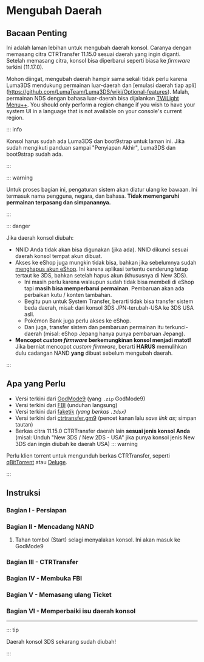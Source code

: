 # Mengubah Daerah

## Bacaan Penting

Ini adalah laman lebihan untuk mengubah daerah konsol. Caranya dengan memasang citra CTRTransfer 11.15.0 sesuai daerah yang ingin diganti. Setelah memasang citra, konsol bisa diperbarui seperti biasa ke _firmware_ terkini (11.17.0).

Mohon diingat, mengubah daerah hampir sama sekali tidak perlu karena Luma3DS mendukung permainan luar-daerah dan [emulasi daerah tiap apli] (https://github.com/LumaTeam/Luma3DS/wiki/Optional-features). Malah, permainan NDS dengan bahasa luar-daerah bisa dijalankan [TWiLight Menu++](https://github.com/DS-Homebrew/TWiLightMenu/releases). You should only perform a region change if you wish to have your system UI in a language that is not available on your console's current region.

::: info

Konsol harus sudah ada Luma3DS dan boot9strap untuk laman ini. Jika sudah mengikuti panduan sampai "Penyiapan Akhir", Luma3DS dan boot9strap sudah ada.

:::

::: warning

Untuk proses bagian ini, pengaturan sistem akan diatur ulang ke bawaan. Ini termasuk nama pengguna, negara, dan bahasa. **Tidak memengaruhi permainan terpasang dan simpanannya.**

:::

::: danger

Jika daerah konsol diubah:

- NNID Anda tidak akan bisa digunakan (jika ada). NNID dikunci sesuai daerah konsol tempat akun dibuat.
- Akses ke eShop juga mungkin tidak bisa, bahkan jika sebelumnya sudah [menghapus akun eShop](https://en-americas-support.nintendo.com/app/answers/detail/a_id/74/~/how-to-delete-a-nintendo-eshop-account). Ini karena aplikasi tertentu cenderung tetap tertaut ke 3DS, bahkan setelah hapus akun (khususnya di New 3DS).
    - Ini masih perlu karena walaupun sudah tidak bisa membeli di eShop tapi **masih bisa memperbarui permainan**. Pembaruan akan ada perbaikan kutu / konten tambahan.
    - Begitu pun untuk System Transfer, berarti tidak bisa transfer sistem beda daerah, misal: dari konsol 3DS JPN-terubah-USA ke 3DS USA asli.
    - Pokémon Bank juga perlu akses ke eShop.
    - Dan juga, transfer sistem dan pembaruan permainan itu terkunci-daerah (misal: eShop Jepang hanya punya pembaruan Jepang).
- **Mencopot _custom firmware_ berkemungkinan konsol menjadi matot!** Jika berniat mencopot _custom firmware_, berarti **HARUS** memulihkan dulu cadangan NAND **yang** dibuat sebelum mengubah daerah.

:::

## Apa yang Perlu

- Versi terkini dari [GodMode9](https://github.com/d0k3/GodMode9/releases/latest) (yang `.zip` GodMode9)
- Versi terkini dari [FBI](https://github.com/nh-server/FBI-NH/releases/download/2.6.1/FBI.3dsx) (unduhan langsung)
- Versi terkini dari [faketik](https://github.com/ihaveamac/faketik/releases/latest) _(yang berkas `.3dsx`)_
- Versi terkini dari [ctrtransfer.gm9](https://raw.githubusercontent.com/nh-server/scripts/refs/heads/main/3DS/ctrtransfer.gm9) (pencet kanan lalu _save link as_; simpan tautan)
- Berkas citra 11.15.0 CTRTransfer daerah lain **sesuai jenis konsol Anda** (misal: Unduh "New 3DS / New 2DS - USA" jika punya konsol jenis New 3DS dan ingin diubah ke daerah USA)
    ::: warning

Perlu klien torrent untuk mengunduh berkas CTRTransfer, seperti [qBitTorrent](https://www.qbittorrent.org/download) atau [Deluge](https://deluge-torrent.org/download/).

:::

<!--@include: ./_include/ctrtransfer-images.md -->

## Instruksi

### Bagian I - Persiapan

<!--@include: ./_include/ctrtransfer-prep.md -->

### Bagian II - Mencadang NAND

1. Tahan tombol (Start) selagi menyalakan konsol. Ini akan masuk ke GodMode9

<!--@include: ./_include/nand-backup.md -->

### Bagian III - CTRTransfer

<!--@include: ./_include/ctrtransfer-main.md -->

### Bagian IV - Membuka FBI

<!--@include: ./_include/launch-hbl-dlp.md -->

### Bagian V - Memasang ulang Ticket

<!--@include: ./_include/ctrtransfer-ticket-copy.md -->

### Bagian VI - Memperbaiki isu daerah konsol

<!--@include: ./_include/ctrnand-datayeet.md -->

___

::: tip

Daerah konsol 3DS sekarang sudah diubah!

:::
